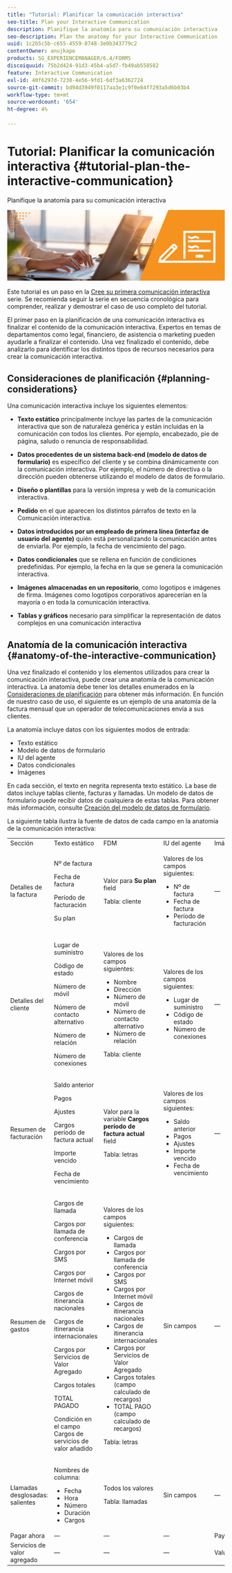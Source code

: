 ```yaml
---
title: "Tutorial: Planificar la comunicación interactiva"
seo-title: Plan your Interactive Communication
description: Planifique la anatomía para su comunicación interactiva
seo-description: Plan the anatomy for your Interactive Communication
uuid: 1c2b5c5b-c655-4559-8748-3e0b343779c2
contentOwner: anujkapo
products: SG_EXPERIENCEMANAGER/6.4/FORMS
discoiquuid: 75b2d424-91d3-45b4-a5d7-fb49ab558582
feature: Interactive Communication
exl-id: 40f6297d-7238-4e56-9fd1-6df3a6362724
source-git-commit: bd94d3949f0117aa3e1c9f0e84f7293a5d6b03b4
workflow-type: tm+mt
source-wordcount: '654'
ht-degree: 4%

---
```


# Tutorial: Planificar la comunicación interactiva {#tutorial-plan-the-interactive-communication}

Planifique la anatomía para su comunicación interactiva

![02-create-adaptive-form-main-image](assets/02-create-adaptive-form-main-image.png)

Este tutorial es un paso en la [Cree su primera comunicación interactiva](/help/forms/using/create-your-first-interactive-communication.md) serie. Se recomienda seguir la serie en secuencia cronológica para comprender, realizar y demostrar el caso de uso completo del tutorial.

El primer paso en la planificación de una comunicación interactiva es finalizar el contenido de la comunicación interactiva. Expertos en temas de departamentos como legal, financiero, de asistencia o marketing pueden ayudarle a finalizar el contenido. Una vez finalizado el contenido, debe analizarlo para identificar los distintos tipos de recursos necesarios para crear la comunicación interactiva.

## Consideraciones de planificación {#planning-considerations}

Una comunicación interactiva incluye los siguientes elementos:

* **Texto estático** principalmente incluye las partes de la comunicación interactiva que son de naturaleza genérica y están incluidas en la comunicación con todos los clientes. Por ejemplo, encabezado, pie de página, saludo o renuncia de responsabilidad.
* **Datos procedentes de un sistema back-end (modelo de datos de formulario)** es específico del cliente y se combina dinámicamente con la comunicación interactiva. Por ejemplo, el número de directiva o la dirección pueden obtenerse utilizando el modelo de datos de formulario.
* **Diseño o plantillas** para la versión impresa y web de la comunicación interactiva.
* **Pedido** en el que aparecen los distintos párrafos de texto en la Comunicación interactiva.
* **Datos introducidos por un empleado de primera línea (interfaz de usuario del agente)** quién está personalizando la comunicación antes de enviarla. Por ejemplo, la fecha de vencimiento del pago.

* **Datos condicionales** que se rellena en función de condiciones predefinidas. Por ejemplo, la fecha en la que se genera la comunicación interactiva.
* **Imágenes almacenadas en un repositorio**, como logotipos e imágenes de firma. Imágenes como logotipos corporativos aparecerían en la mayoría o en toda la comunicación interactiva.
* **Tablas y gráficos** necesario para simplificar la representación de datos complejos en una comunicación interactiva

## Anatomía de la comunicación interactiva {#anatomy-of-the-interactive-communication}

Una vez finalizado el contenido y los elementos utilizados para crear la comunicación interactiva, puede crear una anatomía de la comunicación interactiva. La anatomía debe tener los detalles enumerados en la [Consideraciones de planificación](/help/forms/using/planning-interactive-communications.md#planning-considerations) para obtener más información. En función de nuestro caso de uso, el siguiente es un ejemplo de una anatomía de la factura mensual que un operador de telecomunicaciones envía a sus clientes.

La anatomía incluye datos con los siguientes modos de entrada:

* Texto estático
* Modelo de datos de formulario
* IU del agente
* Datos condicionales
* Imágenes

En cada sección, el texto en negrita representa texto estático. La base de datos incluye tablas cliente, facturas y llamadas. Un modelo de datos de formulario puede recibir datos de cualquiera de estas tablas. Para obtener más información, consulte [Creación del modelo de datos de formulario](create-form-data-model-tutorial.md).

La siguiente tabla ilustra la fuente de datos de cada campo en la anatomía de la comunicación interactiva:

<table> 
 <tbody>
  <tr>
   <td>Sección</td> 
   <td>Texto estático</td> 
   <td>FDM </td> 
   <td>IU del agente</td> 
   <td>Imágenes</td> 
  </tr>
  <tr>
   <td>Detalles de la factura</td> 
   <td><p>Nº de factura</p> <p>Fecha de factura</p> <p>Período de facturación</p> <p>Su plan</p> </td> 
   <td><p>Valor para <strong>Su plan </strong>field</p> <p>Tabla: cliente</p> </td> 
   <td><p>Valores de los campos siguientes:</p> 
    <ul> 
     <li>Nº de factura</li> 
     <li>Fecha de factura</li> 
     <li>Período de facturación</li> 
    </ul> <p> </p> </td> 
   <td>—</td> 
  </tr>
  <tr>
   <td>Detalles del cliente</td> 
   <td><p>Lugar de suministro</p> <p>Código de estado</p> <p>Número de móvil</p> <p>Número de contacto alternativo</p> <p>Número de relación</p> <p>Número de conexiones</p> </td> 
   <td><p>Valores de los campos siguientes:</p> 
    <ul> 
     <li>Nombre</li> 
     <li>Dirección</li> 
     <li>Número de móvil</li> 
     <li>Número de contacto alternativo</li> 
     <li>Número de relación</li> 
    </ul> <p>Tabla: cliente</p> </td> 
   <td><p>Valores de los campos siguientes:</p> 
    <ul> 
     <li>Lugar de suministro</li> 
     <li>Código de estado</li> 
     <li>Número de conexiones</li> 
    </ul> </td> 
   <td>—</td> 
  </tr>
  <tr>
   <td>Resumen de facturación</td> 
   <td><p>Saldo anterior</p> <p>Pagos</p> <p>Ajustes</p> <p>Cargos período de factura actual</p> <p>Importe vencido</p> <p>Fecha de vencimiento</p> </td> 
   <td><p>Valor para la variable <strong>Cargos período de factura actual </strong> field</p> <p>Tabla: letras</p> </td> 
   <td><p>Valores de los campos siguientes:</p> 
    <ul> 
     <li>Saldo anterior</li> 
     <li>Pagos</li> 
     <li>Ajustes</li> 
     <li>Importe vencido</li> 
     <li>Fecha de vencimiento</li> 
    </ul> </td> 
   <td>—</td> 
  </tr>
  <tr>
   <td>Resumen de gastos</td> 
   <td><p>Cargos de llamada</p> <p>Cargos por llamada de conferencia</p> <p>Cargos por SMS </p> <p>Cargos por Internet móvil</p> <p>Cargos de itinerancia nacionales</p> <p>Cargos de itinerancia internacionales</p> <p>Cargos por Servicios de Valor Agregado</p> <p>Cargos totales</p> <p>TOTAL PAGADO</p> <p>Condición en el campo Cargos de servicios de valor añadido</p> </td> 
   <td><p>Valores de los campos siguientes:</p> 
    <ul> 
     <li>Cargos de llamada</li> 
     <li>Cargos por llamada de conferencia</li> 
     <li>Cargos por SMS </li> 
     <li>Cargos por Internet móvil</li> 
     <li>Cargos de itinerancia nacionales</li> 
     <li>Cargos de itinerancia internacionales</li> 
     <li>Cargos por Servicios de Valor Agregado</li> 
     <li>Cargos totales (campo calculado de recargos)</li> 
     <li>TOTAL PAGO (campo calculado de recargos)</li> 
    </ul> <p>Tabla: letras</p> </td> 
   <td>Sin campos</td> 
   <td>—</td> 
  </tr>
  <tr>
   <td>Llamadas desglosadas: salientes</td> 
   <td><p>Nombres de columna:</p> 
    <ul> 
     <li>Fecha</li> 
     <li>Hora</li> 
     <li>Número</li> 
     <li>Duración</li> 
     <li>Cargos</li> 
    </ul> </td> 
   <td><p>Todos los valores</p> <p>Tabla: llamadas</p> </td> 
   <td>Sin campos</td> 
   <td>—</td> 
  </tr>
  <tr>
   <td>Pagar ahora</td> 
   <td>—</td> 
   <td>—</td> 
   <td>—</td> 
   <td>PayNow</td> 
  </tr>
  <tr>
   <td>Servicios de valor agregado</td> 
   <td>—</td> 
   <td>—</td> 
   <td>—</td> 
   <td>ValueAddedServices</td> 
  </tr>
 </tbody>
</table>
